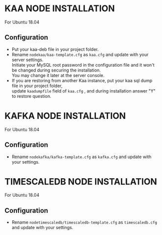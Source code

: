 # KAA NODE INSTALLATION
For Ubuntu 18.04

## Configuration
- Put your kaa-deb file in your project folder.<BR/>
- Rename `nodekaa/kaa-template.cfg` as `kaa.cfg` and update with your server settings.<BR/>
Initiate your MySQL root password in the configuration file and it won't be changed during securing the installation.<BR/>
You may change it later at the server console.<BR/>
- If you are restoring from another Kaa instance, put your kaa sql dump file in your project folder, <BR/>
update `kaadumpfile` field of `kaa.cfg` , and during installation answer "Y" to restore question. <BR/>

# KAFKA NODE INSTALLATION
For Ubuntu 18.04

## Configuration
- Rename `nodekafka/kafka-template.cfg` as `kafka.cfg` and update with your settings.<BR/>

# TIMESCALEDB NODE INSTALLATION
For Ubuntu 18.04

## Configuration
- Rename `nodetimescaledb/timescaledb-template.cfg` as `timescaledb.cfg` and update with your settings.<BR/>
